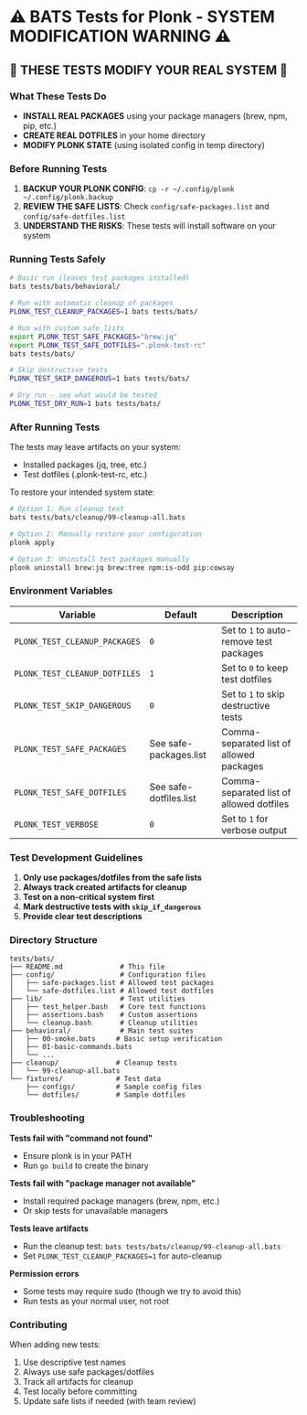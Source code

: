 # ⚠️ BATS Tests for Plonk - SYSTEM MODIFICATION WARNING ⚠️

## 🚨 THESE TESTS MODIFY YOUR REAL SYSTEM 🚨

### What These Tests Do
- **INSTALL REAL PACKAGES** using your package managers (brew, npm, pip, etc.)
- **CREATE REAL DOTFILES** in your home directory
- **MODIFY PLONK STATE** (using isolated config in temp directory)

### Before Running Tests
1. **BACKUP YOUR PLONK CONFIG**: `cp -r ~/.config/plonk ~/.config/plonk.backup`
2. **REVIEW THE SAFE LISTS**: Check `config/safe-packages.list` and `config/safe-dotfiles.list`
3. **UNDERSTAND THE RISKS**: These tests will install software on your system

### Running Tests Safely

```bash
# Basic run (leaves test packages installed)
bats tests/bats/behavioral/

# Run with automatic cleanup of packages
PLONK_TEST_CLEANUP_PACKAGES=1 bats tests/bats/

# Run with custom safe lists
export PLONK_TEST_SAFE_PACKAGES="brew:jq"
export PLONK_TEST_SAFE_DOTFILES=".plonk-test-rc"
bats tests/bats/

# Skip destructive tests
PLONK_TEST_SKIP_DANGEROUS=1 bats tests/bats/

# Dry run - see what would be tested
PLONK_TEST_DRY_RUN=1 bats tests/bats/
```

### After Running Tests

The tests may leave artifacts on your system:
- Installed packages (jq, tree, etc.)
- Test dotfiles (.plonk-test-rc, etc.)

To restore your intended system state:
```bash
# Option 1: Run cleanup test
bats tests/bats/cleanup/99-cleanup-all.bats

# Option 2: Manually restore your configuration
plonk apply

# Option 3: Uninstall test packages manually
plonk uninstall brew:jq brew:tree npm:is-odd pip:cowsay
```

### Environment Variables

| Variable | Default | Description |
|----------|---------|-------------|
| `PLONK_TEST_CLEANUP_PACKAGES` | `0` | Set to `1` to auto-remove test packages |
| `PLONK_TEST_CLEANUP_DOTFILES` | `1` | Set to `0` to keep test dotfiles |
| `PLONK_TEST_SKIP_DANGEROUS` | `0` | Set to `1` to skip destructive tests |
| `PLONK_TEST_SAFE_PACKAGES` | See safe-packages.list | Comma-separated list of allowed packages |
| `PLONK_TEST_SAFE_DOTFILES` | See safe-dotfiles.list | Comma-separated list of allowed dotfiles |
| `PLONK_TEST_VERBOSE` | `0` | Set to `1` for verbose output |

### Test Development Guidelines

1. **Only use packages/dotfiles from the safe lists**
2. **Always track created artifacts for cleanup**
3. **Test on a non-critical system first**
4. **Mark destructive tests with `skip_if_dangerous`**
5. **Provide clear test descriptions**

### Directory Structure

```
tests/bats/
├── README.md              # This file
├── config/                # Configuration files
│   ├── safe-packages.list # Allowed test packages
│   └── safe-dotfiles.list # Allowed test dotfiles
├── lib/                   # Test utilities
│   ├── test_helper.bash   # Core test functions
│   ├── assertions.bash    # Custom assertions
│   └── cleanup.bash       # Cleanup utilities
├── behavioral/            # Main test suites
│   ├── 00-smoke.bats     # Basic setup verification
│   ├── 01-basic-commands.bats
│   └── ...
├── cleanup/              # Cleanup tests
│   └── 99-cleanup-all.bats
└── fixtures/             # Test data
    ├── configs/          # Sample config files
    └── dotfiles/         # Sample dotfiles
```

### Troubleshooting

**Tests fail with "command not found"**
- Ensure plonk is in your PATH
- Run `go build` to create the binary

**Tests fail with "package manager not available"**
- Install required package managers (brew, npm, etc.)
- Or skip tests for unavailable managers

**Tests leave artifacts**
- Run the cleanup test: `bats tests/bats/cleanup/99-cleanup-all.bats`
- Set `PLONK_TEST_CLEANUP_PACKAGES=1` for auto-cleanup

**Permission errors**
- Some tests may require sudo (though we try to avoid this)
- Run tests as your normal user, not root

### Contributing

When adding new tests:
1. Use descriptive test names
2. Always use safe packages/dotfiles
3. Track all artifacts for cleanup
4. Test locally before committing
5. Update safe lists if needed (with team review)
